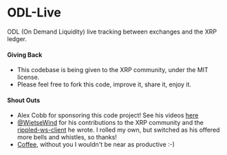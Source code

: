 # ODL-Live
ODL (On Demand Liquidity) live tracking between exchanges and the XRP ledger.

#### Giving Back
 - This codebase is being given to the XRP community, under the MIT license.
 - Please feel free to fork this code, improve it, share it, enjoy it.
 
 
#### Shout Outs
 - Alex Cobb for sponsoring this code project! See his videos [here](https://www.youtube.com/channel/UCg5GzcNQp5C6STqLP9vNAow/featured)
 - [@WietseWind](https://twitter.com/WietseWind) for his contributions to the XRP community and the [rippled-ws-client](https://github.com/WietseWind/rippled-ws-client) he wrote.  I rolled my own, but switched as his offered more bells and whistles, so thanks!
 - [Coffee](https://en.wikipedia.org/wiki/Coffee), without you I wouldn't be near as productive :-) 
